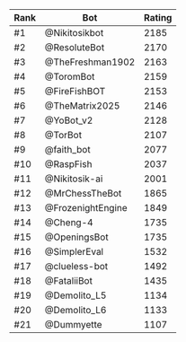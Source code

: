 Rank|Bot|Rating
---|---|---
#1|@Nikitosikbot|2185
#2|@ResoluteBot|2170
#3|@TheFreshman1902|2163
#4|@ToromBot|2159
#5|@FireFishBOT|2153
#6|@TheMatrix2025|2146
#7|@YoBot_v2|2128
#8|@TorBot|2107
#9|@faith_bot|2077
#10|@RaspFish|2037
#11|@Nikitosik-ai|2001
#12|@MrChessTheBot|1865
#13|@FrozenightEngine|1849
#14|@Cheng-4|1735
#15|@OpeningsBot|1735
#16|@SimplerEval|1532
#17|@clueless-bot|1492
#18|@FataliiBot|1435
#19|@Demolito_L5|1134
#20|@Demolito_L6|1133
#21|@Dummyette|1107
